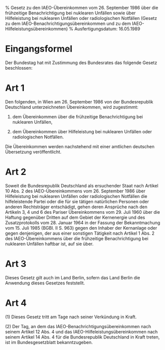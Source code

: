 % Gesetz zu den IAEO-Übereinkommen vom 26. September 1986 über die frühzeitige Benachrichtigung bei nuklearen Unfällen sowie über Hilfeleistung bei nuklearen Unfällen oder radiologischen Notfällen  (Gesetz zu dem IAEO-Benachrichtigungsübereinkommen und zu dem IAEO-Hilfeleistungsübereinkommen)
% Ausfertigungsdatum: 16.05.1989
 
# Eingangsformel

Der Bundestag hat mit Zustimmung des Bundesrates das folgende Gesetz beschlossen:

# Art 1

Den folgenden, in Wien am 26. September 1986 von der Bundesrepublik Deutschland unterzeichneten Übereinkommen, wird zugestimmt:

1. dem Übereinkommen über die frühzeitige Benachrichtigung bei nuklearen Unfällen,

2. dem Übereinkommen über Hilfeleistung bei nuklearen Unfällen oder radiologischen Notfällen.

Die Übereinkommen werden nachstehend mit einer amtlichen deutschen Übersetzung veröffentlicht.

# Art 2

Soweit die Bundesrepublik Deutschland als ersuchender Staat nach Artikel 10 Abs. 2 des IAEO-Übereinkommens vom 26. September 1986 über Hilfeleistung bei nuklearen Unfällen oder radiologischen Notfällen die hilfeleistende Partei oder die für sie tätigen natürlichen Personen oder anderen Rechtsträger entschädigt, gehen deren Ansprüche nach den Artikeln 3, 4 und 6 des Pariser Übereinkommens vom 29. Juli 1960 über die Haftung gegenüber Dritten auf dem Gebiet der Kernenergie und des Zusatzprotokolls vom 28. Januar 1964 in der Fassung der Bekanntmachung vom 15. Juli 1985 (BGBl. II S. 963) gegen den Inhaber der Kernanlage oder gegen denjenigen, der aus einer sonstigen Tätigkeit nach Artikel 1 Abs. 2 des IAEO-Übereinkommens über die frühzeitige Benachrichtigung bei nuklearen Unfällen haftbar ist, auf sie über.

# Art 3

Dieses Gesetz gilt auch im Land Berlin, sofern das Land Berlin die Anwendung dieses Gesetzes feststellt.

# Art 4

(1) Dieses Gesetz tritt am Tage nach seiner Verkündung in Kraft.

(2) Der Tag, an dem das IAEO-Benachrichtigungsübereinkommen nach seinem Artikel 12 Abs. 4 und das IAEO-Hilfeleistungsübereinkommen nach seinem Artikel 14 Abs. 4 für die Bundesrepublik Deutschland in Kraft treten, ist im Bundesgesetzblatt bekanntzugeben.
